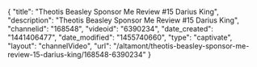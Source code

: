 {
    "title": "Theotis Beasley Sponsor Me Review #15 Darius King",
    "description": "Theotis Beasley Sponsor Me Review #15 Darius King",
    "channelid": "168548",
    "videoid": "6390234",
    "date_created": "1441406477",
    "date_modified": "1455740660",
    "type": "captivate",
    "layout": "channelVideo",
    "url": "\/altamont\/theotis-beasley-sponsor-me-review-15-darius-king\/168548-6390234"
}